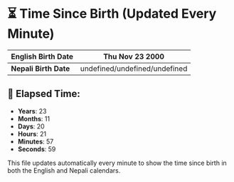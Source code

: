 # ⏳ Time Since Birth (Updated Every Minute)

| **English Birth Date** | Thu Nov 23 2000 |
|------------------------|-------------------------------------|
| **Nepali Birth Date**  | undefined/undefined/undefined                  |

## 📅 Elapsed Time:

- **Years**: 23
- **Months**: 11
- **Days**: 20
- **Hours**: 21
- **Minutes**: 57
- **Seconds**: 59

This file updates automatically every minute to show the time since birth in both the English and Nepali calendars.